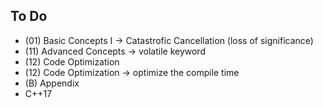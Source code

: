 ## To Do ##

* (01) Basic Concepts I -> Catastrofic Cancellation (loss of significance)
* (11) Advanced Concepts -> volatile keyword
* (12) Code Optimization
* (12) Code Optimization -> optimize the compile time
* (B) Appendix
* C++17
